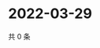 # 2022-03-29

共 0 条

<!-- BEGIN WEIBO -->
<!-- 最后更新时间 Tue Mar 29 2022 14:16:22 GMT+0800 (China Standard Time) -->

<!-- END WEIBO -->
